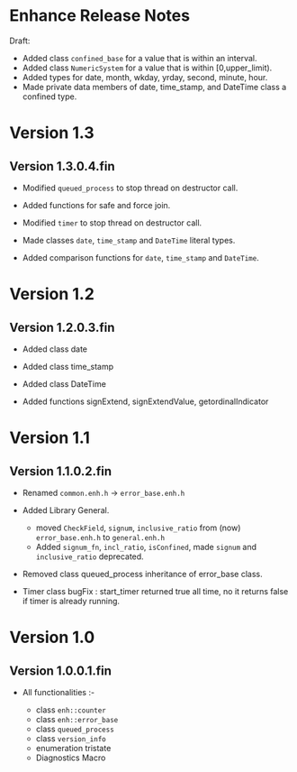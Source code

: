 
[//]: # (\page Release Notes)

Enhance Release Notes
===============================================================================

Draft:
* Added class `confined_base` for a value that is within an interval.
* Added class `NumericSystem` for a value that is within [0,upper_limit).
* Added types for date, month, wkday, yrday, second, minute, hour.
* Made private data members of date, time_stamp, and DateTime class a 
confined type.

# Version 1.3

## Version 1.3.0.4.fin

* Modified `queued_process` to stop thread on destructor call.
* Added functions for safe and force join.
* Modified `timer` to stop thread on destructor call.

* Made classes `date`, `time_stamp` and `DateTime` literal types.
* Added comparison functions for `date`, `time_stamp` and `DateTime`.

# Version 1.2

## Version 1.2.0.3.fin

* Added class date
* Added class time_stamp
* Added class DateTime

* Added functions signExtend, signExtendValue, getordinalIndicator

# Version 1.1

## Version 1.1.0.2.fin

* Renamed `common.enh.h` -> `error_base.enh.h`

* Added Library General.
	* moved	`CheckField`, `signum`, `inclusive_ratio` from (now) 
	`error_base.enh.h` to `general.enh.h`
	* Added `signum_fn`, `incl_ratio`, `isConfined`, made `signum` and 
	`inclusive_ratio` deprecated.

* Removed class queued_process inheritance of error_base class.

* Timer class bugFix : start_timer returned true all time, no it returns 
false if timer is already running.

# Version 1.0

## Version 1.0.0.1.fin

* All functionalities :- 

	* class `enh::counter`
	* class `enh::error_base`
	* class `queued_process`
	* class `version_info`
	* enumeration tristate
	* Diagnostics Macro


